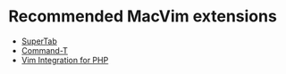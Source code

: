 # Recommended MacVim extensions

* [SuperTab](http://www.vim.org/scripts/script.php?script_id=1643)
* [Command-T](http://www.vim.org/scripts/script.php?script_id=3025)
* [Vim Integration for PHP](https://github.com/tobyS/vip/)
